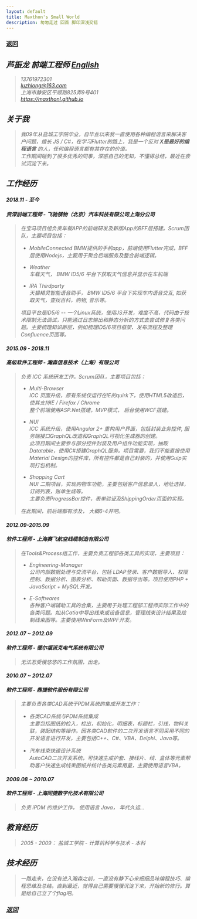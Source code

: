 ```yaml
---
layout: default
title: Maxthon's Small World
description: 匆匆走过 回首 脚印深浅交错
---
```

### <span class="noprint">[返回](../index.html)</span>

## <i class="fa fa-mars"> 芦振龙 前端工程师 <span class="noprint">[English](./myself-en.html)</span>
> 13761972301   
> <luzhlong@163.com>   
> 上海市静安区平顺路825弄9号401   
> <https://maxthonl.github.io>

## 关于我
> 我09年从盐城工学院毕业，自毕业以来我一直使用各种编程语言来解决客户问题，擅长 JS / C#，在学习Flutter的路上，我是一个反对 **X是最好的编程语言** 的人，任何编程语言都有其存在的价值。    
> 工作期间碰到了很多优秀的同事，深感自己的无知，不懂得总结，最近在尝试沉淀下来。

## 工作经历
#### 2018.11 - 至今
#### 资深前端工程师 - 飞驰镁物（北京）汽车科技有限公司上海分公司
> 在宝马项目组负责车载APP的前端研发及新版App的BFF层搭建。Scrum团队，主要项目包括：  
> * MobileConnected
> BMW提供的手机app，前端使用Flutter完成，BFF层使用Nodejs，主要用于聚合后端服务及整合前端逻辑。
>
> * Weather   
> 车载天气， BMW ID5/6 平台下获取天气信息并显示在车机端
>
> * IPA Thirdparty    
> 天猫精灵智能语音助手， BMW ID5/6 平台下实现车内语音交互, 如获取天气，查找百科，购物, 音乐等。 
>
> 项目平台是ID5/6 -- 一个Linux系统，使用JS开发，难度不高，代码由于技术限制无法调试，只能通过日志输出和静态分析的方式去尝试修复各类问题。主要梳理知识断层，例如梳理ID5/6项目框架、发布流程及整理Confluence页面等。

#### 2015.09 - 2018.11
#### 高级软件工程师 - 瀚森信息技术（上海）有限公司
> 负责 ICC 系统研发工作。Scrum团队，主要项目包括：
> * Multi-Browser   
> ICC 页面升级，原有系统仅运行在IE的quirk下，使用HTML5改造后，使其支持IE / Firefox / Chrome   
> 整个前端使用ASP.Net搭建，MVP模式， 后台使用WCF搭建。
>
> * NUI            
> ICC 系统升级，使用Angular 2+ 重构用户界面，包括封装业务控件, 服务端接口GraphQL改造和GraphQL可视化生成器的创建。   
> 此项目期间主要参与部分控件封装及用户组件功能实现，抽取Datatable，使用C#搭建GraphQL服务。项目需要，我们不能直接使用Material Design的控件库，所有控件都是自己封装的，并使用Gulp实现打包机制。
>
> * Shopping Cart  
> NUI 二期项目，实现购物车功能，主要包括客户信息录入，地址选择，订阅列表，账单生成等。   
> 主要负责ProgressBar控件，表单验证及ShippingOrder页面的实现。
>
> 在此期间，前后端都有涉及， 大概6-4开吧。

#### 2012.09-2015.09
#### 软件工程师 - 上海赛飞航空线缆制造有限公司
> 在Tools&Process组工作，主要负责工程部各类工具的实现，主要项目：
> * Engineering-Manager   
> 公司内部数据处理与交流平台，包括 LDAP登录、客户数据导入、权限控制、数据分析、图表分析、帮助页面、数据导出等。项目使用PHP + JavaScript + MySQL开发。
>
> * E-Softwares   
> 各种客户端辅助工具的合集，主要用于处理工程部工程师实际工作中的各类问题。如从Catia中导出线束或设备信息，管理线束设计结果及绘制线束图等。主要使用WinForm及WPF开发。

#### 2012.07 ~ 2012.09
#### 软件工程师 - 德尔福派克电气系统有限公司
> 无法忍受慢悠悠的工作氛围，出走。

#### 2010.07 ~ 2012.07
#### 软件工程师 - 鼎捷软件股份有限公司
> 主要负责各类CAD系统于PDM系统的集成开发工作：
> * 各类CAD系统与PDM系统集成   
主要包括图纸的检入，检出，初始化，明细表，标题栏，引线，物料关联，装配结构等操作。因各类CAD软件的二次开发语言不同采用不同的开发语言进行开发，主要包括C++、C#、VBA、Delphi、Java等。
>
> * 汽车线束快速设计系统   
AutoCAD二次开发系统，可快速生成护套、接线片、线、盒体等元素帮助客户快速生成线束图纸并统计各类元素用量，主要使用语言VBA。
>

#### 2009.08 ~ 2010.07
#### 软件工程师 - 上海同捷数字化技术有限公司
> 负责 iPDM 的维护工作， 使用语言 Java， 年代久远...

## 教育经历
> 2005 - 2009： 盐城工学院 - 计算机科学与技术 - 本科

## 技术经历
> 一路走来，在没有进入瀚森之前，一直没有静下心来细细品味编程技巧、编程思维及总结。直到最近，觉得自己需要慢慢沉淀下来，开始新的修行。算是给自己立了个flag吧。

### <span class="noprint">[返回](../index.html)</span>
